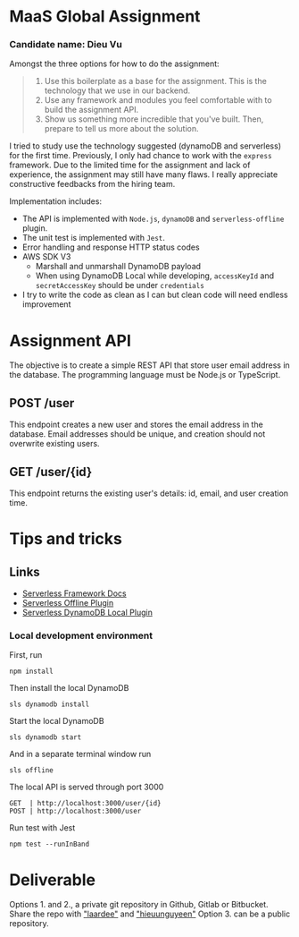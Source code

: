 # MaaS Global Assignment

### Candidate name: Dieu Vu

Amongst the three options for how to do the assignment:

> 1. Use this boilerplate as a base for the assignment. This is the technology that we use in our backend.
> 2. Use any framework and modules you feel comfortable with to build the assignment API.
> 3. Show us something more incredible that you've built. Then, prepare to tell us more about the solution.

I tried to study use the technology suggested (dynamoDB and serverless) for the first time. Previously, I only had chance to work with the `express` framework. Due to the limited time for the assignment and lack of experience, the assignment may still have many flaws. I really appreciate constructive feedbacks from the hiring team.

Implementation includes:

-   The API is implemented with `Node.js`, `dynamoDB` and `serverless-offline` plugin.
-   The unit test is implemented with `Jest`.
-   Error handling and response HTTP status codes
-   AWS SDK V3
    -   Marshall and unmarshall DynamoDB payload
    -   When using DynamoDB Local while developing, `accessKeyId` and `secretAccessKey` should be under `credentials`
-   I try to write the code as clean as I can but clean code will need endless improvement

# Assignment API

The objective is to create a simple REST API that store user email address in the database. The programming language must be Node.js or TypeScript.

## POST /user

This endpoint creates a new user and stores the email address in the database. Email addresses should be unique, and creation should not overwrite existing users.

## GET /user/{id}

This endpoint returns the existing user's details: id, email, and user creation time.

# Tips and tricks

## Links

-   [Serverless Framework Docs](https://www.serverless.com/framework/docs/providers/aws)
-   [Serverless Offline Plugin](https://www.serverless.com/plugins/serverless-offline)
-   [Serverless DynamoDB Local Plugin](https://www.serverless.com/plugins/serverless-dynamodb-local)

### Local development environment

First, run

```shell
npm install
```

Then install the local DynamoDB

```shell
sls dynamodb install
```

Start the local DynamoDB

```shell
sls dynamodb start
```

And in a separate terminal window run

```shell
sls offline
```

The local API is served through port 3000

```
GET  | http://localhost:3000/user/{id}
POST | http://localhost:3000/user
```

Run test with Jest

```
npm test --runInBand
```

# Deliverable

Options 1. and 2., a private git repository in Github, Gitlab or Bitbucket. Share the repo with ["laardee"](https://github.com/laardee/) and ["hieuunguyeen"](https://github.com/hieuunguyeen/) Option 3. can be a public repository.
